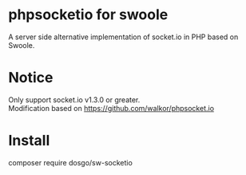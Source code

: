  # phpsocketio for swoole
  A server side alternative implementation of socket.io in PHP based on Swoole.
  
 # Notice
 Only support socket.io v1.3.0 or greater.  
 Modification based on https://github.com/walkor/phpsocket.io
 
# Install
composer require dosgo/sw-socketio

